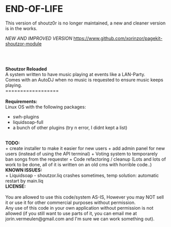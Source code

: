 # END-OF-LIFE
This version of shoutz0r is no longer maintained, a new and cleaner version is in the works.

*NEW AND IMPROVED VERSION*
https://www.github.com/xorinzor/pagekit-shoutzor-module

<br />
<br />

<b>Shoutzor Reloaded</b><br />
A system written to have music playing at events like a LAN-Party.<br />
Comes with an AutoDJ when no music is requested to ensure music keeps playing.<br />
==================<br />
<br />
<b>Requirements:</b><br />
Linux OS with the following packages:
 + swh-plugins
 + liquidsoap-full
 + a bunch of other plugins (try n error, I didnt kept a list)
 
<br />
<b>TODO:</b><br />
 + create installer to make it easier for new users
 + add admin panel for new users (instead of using the API terminal)
 + Voting system to temporarely ban songs from the requester
 + Code refactoring / cleanup (Lots and lots of work to be done, all of it is written on an old cms with horrible code..)
 
<br />
<b>KNOWN ISSUES:</b><br />
 + Liquidsoap - shoutzor.liq crashes sometimes, temp solution: automatic restart by main.liq

<br />
<b>LICENSE:</b></br><br />
You are allowed to use this code/system AS-IS, However you may NOT sell it or use it for other commercial purposes without permission.<br />
Any use of this code in your own application without permission is not allowed (if you still want to use parts of it, you can email me at jorin.vermeulen@gmail.com and I'm sure we can work something out).
